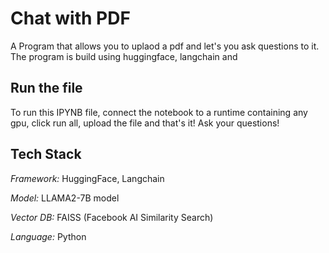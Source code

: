 # Chat with PDF

A Program that allows you to uplaod a pdf and let's you ask questions to it. The program is build using huggingface, langchain and 


## Run the file

To run this IPYNB file, connect the notebook to a runtime containing any gpu, click run all, upload the file and that's it! Ask your questions! 

## Tech Stack

*Framework:* HuggingFace, Langchain

*Model:* LLAMA2-7B model

*Vector DB:* FAISS (Facebook AI Similarity Search)

*Language:* Python

